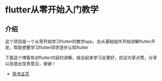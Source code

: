 # flutter从零开始入门教学

## 介绍

这个项目是一个从零开始学习flutter的教学app，会从基础组件开始讲解flutter开发，帮助想要学习flutter同学逐步认知flutter

下面这个博客有对flutter内容的讲解，结合起来学习会更好，欢迎大家点赞，分享以及提出宝贵意见，谢谢！

- [简书主页](https://www.jianshu.com/u/9ff9ec9f18f5)
